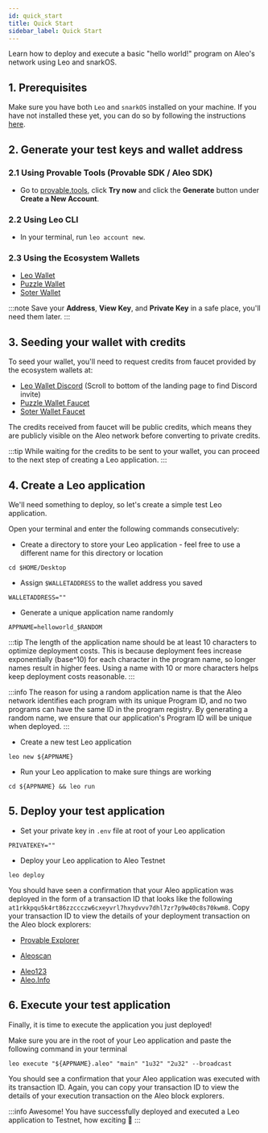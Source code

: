```yaml
---
id: quick_start
title: Quick Start
sidebar_label: Quick Start
---
```

Learn how to deploy and execute a basic "hello world!" program on Aleo's network using Leo and snarkOS. 



## 1. Prerequisites

Make sure you have both `Leo` and `snarkOS` installed on your machine. If you have not installed these yet, you can do so by following the instructions [here](./00_getting_started.md).



## 2. Generate your test keys and wallet address

### 2.1 Using Provable Tools (Provable SDK / Aleo SDK)

* Go to [provable.tools](https://www.provable.tools/), click **Try now** and click the **Generate** button under **Create a New Account**.

### 2.2 Using Leo CLI

* In your terminal, run `leo account new`.  

### 2.3 Using the Ecosystem Wallets

* [Leo Wallet](https://www.leo.app/)
* [Puzzle Wallet](https://puzzle.online/)
* [Soter Wallet](https://sotertech.io/)

:::note
Save your **Address**, **View Key**, and **Private Key** in a safe place, you'll need them later.
:::

## 3. Seeding your wallet with credits


To seed your wallet, you'll need to request credits from faucet provided by the ecosystem wallets at:
* [Leo Wallet Discord](https://www.leo.app/) (Scroll to bottom of the landing page to find Discord invite)
* [Puzzle Wallet Faucet](https://dev.puzzle.online/faucet)
* [Soter Wallet Faucet](https://faucetbeta.sotertech.io/)

The credits received from faucet will be public credits, which means they are publicly visible on the Aleo network before converting to private credits.



:::tip
While waiting for the credits to be sent to your wallet, you can proceed to the next step of creating a Leo application.
:::

## 4. Create a Leo application

We'll need something to deploy, so let's create a simple test Leo application.

Open your terminal and enter the following commands consecutively:

* Create a directory to store your Leo application - feel free to use a different name for this directory or location

```
cd $HOME/Desktop
```

* Assign `$WALLETADDRESS` to the wallet address you saved

```
WALLETADDRESS=""
```

* Generate a unique application name randomly

```
APPNAME=helloworld_$RANDOM
```
:::tip
The length of the application name should be at least 10 characters to optimize deployment costs. This is because deployment fees increase exponentially (base^10) for each character in the program name, so longer names result in higher fees. Using a name with 10 or more characters helps keep deployment costs reasonable.
:::

:::info
The reason for using a random application name is that the Aleo network identifies each program with its unique Program ID, and no two programs can have the same ID in the program registry. By generating a random name, we ensure that our application's Program ID will be unique when deployed.
:::

* Create a new test Leo application

```
leo new ${APPNAME}
```

* Run your Leo application to make sure things are working

```
cd ${APPNAME} && leo run
```

## 5. Deploy your test application

* Set your private key in `.env` file at root of your Leo application

```
PRIVATEKEY=""
```

* Deploy your Leo application to Aleo Testnet
```
leo deploy
```

You should have seen a confirmation that your Aleo application was deployed in the form of a transaction ID that looks like the following `at1rkkpqu5k4rt86zzccczw6cxeyvrl7hxydvvv7dhl7zr7p9w40c8s70kwm8`. Copy your transaction ID to view the details of your deployment transaction on the Aleo block explorers:

- [Provable Explorer](https://testnet.explorer.provable.com/)
<!-- markdown-link-check-disable -->
- [Aleoscan](https://testnet.aleoscan.io/)
<!-- markdown-link-check-enable -->
- [Aleo123](https://testnet.aleo123.io/)
- [Aleo.Info](https://testnet.aleo.info/)

## 6. Execute your test application

Finally, it is time to execute the application you just deployed!



Make sure you are in the root of your Leo application and paste the following command in your terminal

```
leo execute "${APPNAME}.aleo" "main" "1u32" "2u32" --broadcast
```

You should see a confirmation that your Aleo application was executed with its transaction ID. Again, you can copy your transaction ID to view the details of your execution transaction on the Aleo block explorers.

:::info
Awesome! You have successfully deployed and executed a Leo application to Testnet, how exciting 🎉
:::

